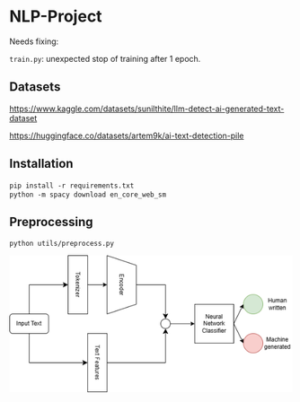 # NLP-Project

Needs fixing:

`train.py`: unexpected stop of training after 1 epoch.

## Datasets

https://www.kaggle.com/datasets/sunilthite/llm-detect-ai-generated-text-dataset

https://huggingface.co/datasets/artem9k/ai-text-detection-pile

## Installation

```
pip install -r requirements.txt
python -m spacy download en_core_web_sm
```

## Preprocessing

```
python utils/preprocess.py
```

![workflow](./assets/workflow.png)
